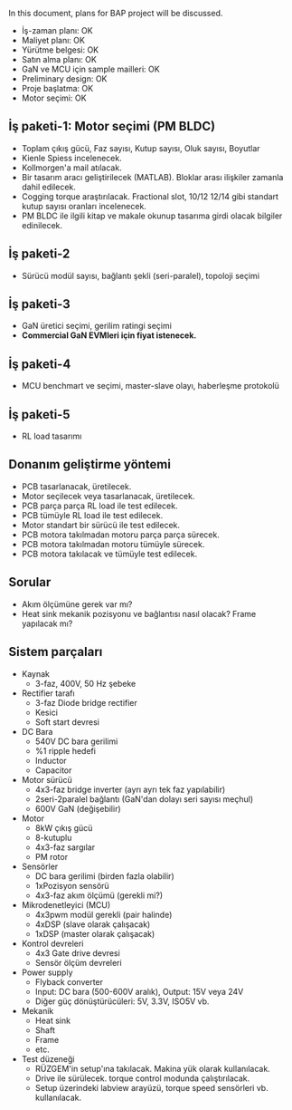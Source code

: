 In this document, plans for BAP project will be discussed.
* İş-zaman planı: OK
* Maliyet planı: OK
* Yürütme belgesi: OK
* Satın alma planı: OK
* GaN ve MCU için sample mailleri: OK
* Preliminary design: OK
* Proje başlatma: OK
* Motor seçimi: OK

## İş paketi-1: Motor seçimi (PM BLDC)
* Toplam çıkış gücü, Faz sayısı, Kutup sayısı, Oluk sayısı, Boyutlar
* Kienle Spiess incelenecek.
* Kollmorgen'a mail atılacak.
* Bir tasarım aracı geliştirilecek (MATLAB). Bloklar arası ilişkiler zamanla dahil edilecek.
* Cogging torque araştırılacak. Fractional slot, 10/12 12/14 gibi standart kutup sayısı oranları incelenecek.
* PM BLDC ile ilgili kitap ve makale okunup tasarıma girdi olacak bilgiler edinilecek.

## İş paketi-2
* Sürücü modül sayısı, bağlantı şekli (seri-paralel), topoloji seçimi

## İş paketi-3
* GaN üretici seçimi, gerilim ratingi seçimi
* **Commercial GaN EVMleri için fiyat istenecek.**

## İş paketi-4
* MCU benchmart ve seçimi, master-slave olayı, haberleşme protokolü

## İş paketi-5
* RL load tasarımı

## Donanım geliştirme yöntemi
* PCB tasarlanacak, üretilecek.
* Motor seçilecek veya tasarlanacak, üretilecek.
* PCB parça parça RL load ile test edilecek.
* PCB tümüyle RL load ile test edilecek.
* Motor standart bir sürücü ile test edilecek.
* PCB motora takılmadan motoru parça parça sürecek.
* PCB motora takılmadan motoru tümüyle sürecek.
* PCB motora takılacak ve tümüyle test edilecek.

## Sorular
* Akım ölçümüne gerek var mı?
* Heat sink mekanik pozisyonu ve bağlantısı nasıl olacak? Frame yapılacak mı?

## Sistem parçaları
* Kaynak
  * 3-faz, 400V, 50 Hz şebeke
* Rectifier tarafı
  * 3-faz Diode bridge rectifier
  * Kesici
  * Soft start devresi
* DC Bara
  * 540V DC bara gerilimi
  * %1 ripple hedefi
  * Inductor
  * Capacitor
* Motor sürücü
  * 4x3-faz bridge inverter (ayrı ayrı tek faz yapılabilir)
  * 2seri-2paralel bağlantı (GaN'dan dolayı seri sayısı meçhul)
  * 600V GaN (değişebilir)
* Motor
  * 8kW çıkış gücü
  * 8-kutuplu
  * 4x3-faz sargılar
  * PM rotor
* Sensörler
  * DC bara gerilimi (birden fazla olabilir)
  * 1xPozisyon sensörü
  * 4x3-faz akım ölçümü (gerekli mi?)
* Mikrodenetleyici (MCU)
  * 4x3pwm modül gerekli (pair halinde)
  * 4xDSP (slave olarak çalışacak)
  * 1xDSP (master olarak çalışacak)
* Kontrol devreleri
  * 4x3 Gate drive devresi
  * Sensör ölçüm devreleri
* Power supply
  * Flyback converter
  * Input: DC bara (500-600V aralık), Output: 15V veya 24V
  * Diğer güç dönüştürücüleri: 5V, 3.3V, ISO5V vb.
* Mekanik
  * Heat sink
  * Shaft
  * Frame
  * etc.
* Test düzeneği
  * RÜZGEM'in setup'ına takılacak. Makina yük olarak kullanılacak.
  * Drive ile sürülecek. torque control modunda çalıştırılacak.
  * Setup üzerindeki labview arayüzü, torque speed sensörleri vb. kullanılacak.
